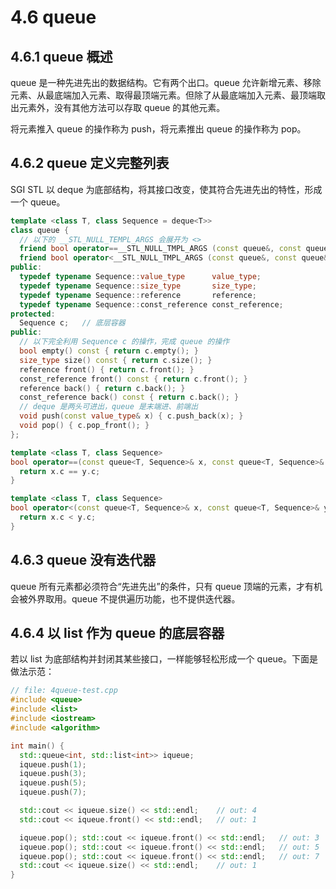 # 4.6 queue

## 4.6.1 queue 概述

queue 是一种先进先出的数据结构。它有两个出口。queue 允许新增元素、移除元素、从最底端加入元素、取得最顶端元素。但除了从最底端加入元素、最顶端取出元素外，没有其他方法可以存取 queue 的其他元素。

将元素推入 queue 的操作称为 push，将元素推出 queue 的操作称为 pop。

## 4.6.2 queue 定义完整列表

SGI STL 以 deque 为底部结构，将其接口改变，使其符合先进先出的特性，形成一个 queue。

```cpp
template <class T, class Sequence = deque<T>>
class queue {
  // 以下的 __STL_NULL_TEMPL_ARGS 会展开为 <>
  friend bool operator==__STL_NULL_TMPL_ARGS (const queue&, const queue&);
  friend bool operator<__STL_NULL_TMPL_ARGS (const queue&, const queue&);
public:
  typedef typename Sequence::value_type      value_type;
  typedef typename Sequence::size_type       size_type;
  typedef typename Sequence::reference       reference;
  typedef typename Sequence::const_reference const_reference;
protected:
  Sequence c;   // 底层容器
public: 
  // 以下完全利用 Sequence c 的操作，完成 queue 的操作
  bool empty() const { return c.empty(); }
  size_type size() const { return c.size(); }
  reference front() { return c.front(); }
  const_reference front() const { return c.front(); }
  reference back() { return c.back(); }
  const_reference back() const { return c.back(); }
  // deque 是两头可进出，queue 是末端进、前端出
  void push(const value_type& x) { c.push_back(x); }
  void pop() { c.pop_front(); }
};

template <class T, class Sequence>
bool operator==(const queue<T, Sequence>& x, const queue<T, Sequence>& y) {
  return x.c == y.c;
}

template <class T, class Sequence>
bool operator<(const queue<T, Sequence>& x, const queue<T, Sequence>& y) {
  return x.c < y.c;
}
```

## 4.6.3 queue 没有迭代器

queue 所有元素都必须符合“先进先出”的条件，只有 queue 顶端的元素，才有机会被外界取用。queue 不提供遍历功能，也不提供迭代器。

## 4.6.4 以 list 作为 queue 的底层容器

若以 list 为底部结构并封闭其某些接口，一样能够轻松形成一个 queue。下面是做法示范：

```cpp
// file: 4queue-test.cpp
#include <queue>
#include <list>
#include <iostream>
#include <algorithm>

int main() {
  std::queue<int, std::list<int>> iqueue;
  iqueue.push(1);
  iqueue.push(3);
  iqueue.push(5);
  iqueue.push(7);

  std::cout << iqueue.size() << std::endl;    // out: 4
  std::cout << iqueue.front() << std::endl;   // out: 1

  iqueue.pop(); std::cout << iqueue.front() << std::endl;   // out: 3
  iqueue.pop(); std::cout << iqueue.front() << std::endl;   // out: 5
  iqueue.pop(); std::cout << iqueue.front() << std::endl;   // out: 7
  std::cout << iqueue.size() << std::endl;    // out: 1
}
